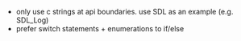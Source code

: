 - only use c strings at api boundaries. use SDL as an example (e.g. SDL_Log)
- prefer switch statements + enumerations to if/else
